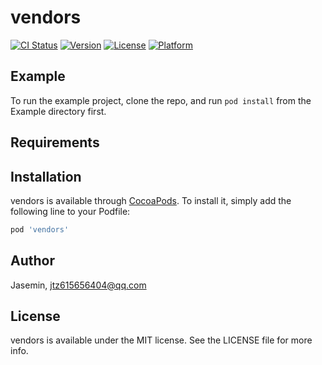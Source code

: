 # vendors

[![CI Status](https://img.shields.io/travis/Jasemin/vendors.svg?style=flat)](https://travis-ci.org/Jasemin/vendors)
[![Version](https://img.shields.io/cocoapods/v/vendors.svg?style=flat)](https://cocoapods.org/pods/vendors)
[![License](https://img.shields.io/cocoapods/l/vendors.svg?style=flat)](https://cocoapods.org/pods/vendors)
[![Platform](https://img.shields.io/cocoapods/p/vendors.svg?style=flat)](https://cocoapods.org/pods/vendors)

## Example

To run the example project, clone the repo, and run `pod install` from the Example directory first.

## Requirements

## Installation

vendors is available through [CocoaPods](https://cocoapods.org). To install
it, simply add the following line to your Podfile:

```ruby
pod 'vendors'
```

## Author

Jasemin, jtz615656404@qq.com

## License

vendors is available under the MIT license. See the LICENSE file for more info.
